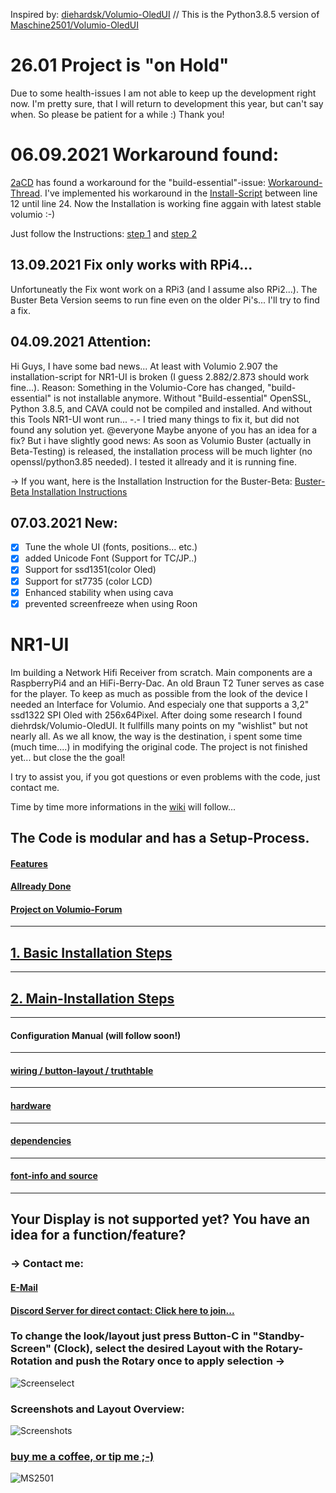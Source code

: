 Inspired by: [diehardsk/Volumio-OledUI](https://github.com/diehardsk/Volumio-OledUI) // 
This is the Python3.8.5 version of [Maschine2501/Volumio-OledUI](https://github.com/Maschine2501/Volumio-OledUI/)

# 26.01 Project is "on Hold"
Due to some health-issues I am not able to keep up the development right now.
I'm pretty sure, that I will return to development this year, but can't say when.
So please be patient for a while :)
Thank you!


# 06.09.2021 Workaround found:
[2aCD](https://github.com/2aCD-creator) has found a workaround for the "build-essential"-issue: [Workaround-Thread](https://community.volumio.org/t/cannot-install-build-essential-package/46856/16?u=maschine2501).
I've implemented his workaround in the [Install-Script](https://github.com/Maschine2501/NR1-UI/blob/master/install-buildfix.sh) between line 12 until line 24.
Now the Installation is working fine aggain with latest stable volumio :-)

Just follow the Instructions: [step 1](https://github.com/Maschine2501/NR1-UI/wiki/Basic-Installation-Steps) and [step 2](https://github.com/Maschine2501/NR1-UI/wiki/Main-Installation-Steps)
## 13.09.2021 Fix only works with RPi4...
Unfortuneatly the Fix wont work on a RPi3 (and I assume also RPi2...). The Buster Beta Version seems to run fine even on the older Pi's... I'll try to find a fix.


## 04.09.2021 Attention:
Hi Guys, I have some bad news...
At least with Volumio 2.907 the installation-script for NR1-UI is broken (I guess 2.882/2.873 should work fine...).
Reason: Something in the Volumio-Core has changed, "build-essential" is not installable anymore. 
Without "Build-essential" OpenSSL, Python 3.8.5, and CAVA could not be compiled and installed.
And without this Tools NR1-UI wont run...
-.-
I tried many things to fix it, but did not found any solution yet.
@everyone Maybe anyone of you has an idea for a fix?
But i have slightly good news: As soon as Volumio Buster (actually in Beta-Testing) is released, the installation process will be much lighter (no openssl/python3.85 needed). 
I tested it allready and it is running fine.

-> If you want, here is the Installation Instruction for the Buster-Beta:
[Buster-Beta Installation Instructions](https://github.com/Maschine2501/NR1-UI/wiki/Volumio-Buster-(Beta)-Installation)

## 07.03.2021 New:
- [x] Tune the whole UI (fonts, positions... etc.)
- [x] added Unicode Font (Support for TC/JP..)
- [x] Support for ssd1351(color Oled)
- [x] Support for st7735 (color LCD)
- [x] Enhanced stability when using cava
- [x] prevented screenfreeze when using Roon

# NR1-UI
Im building a Network Hifi Receiver from scratch. Main components are a RaspberryPi4 and an HiFi-Berry-Dac. An old Braun T2 Tuner serves as case for the player.
To keep as much as possible from the look of the device I needed an Interface for Volumio. And especialy one that supports a 3,2" ssd1322 SPI Oled with 256x64Pixel.
After doing some research I found diehrdsk/Volumio-OledUI. It fullfills many points on my "wishlist" but not nearly all.
As we all know, the way is the destination, i spent some time (much time....) in modifying the original code.
The project is not finished yet... but close the the goal!

I try to assist you, if you got questions or even problems with the code, just contact me. 

Time by time more informations in the [wiki](https://github.com/Maschine2501/NR1-UI/wiki) will follow...

## The Code is modular and has a Setup-Process.

#### [Features](https://github.com/Maschine2501/NR1-UI/wiki/Features)


#### [Allready Done](https://github.com/Maschine2501/NR1-UI/wiki/Allready-Done)


#### [Project on Volumio-Forum](https://community.volumio.org/t/oled-user-inteface-for-volumio-with-rotary-and-4-buttons-modular-highly-configurable-supports-ssd1306-and-ssd1322/40378?u=maschine2501)

---

## [1. Basic Installation Steps](https://github.com/Maschine2501/NR1-UI/wiki/Basic-Installation-Steps)

---

## [2. Main-Installation Steps](https://github.com/Maschine2501/NR1-UI/wiki/Main-Installation-Steps)
---

#### Configuration Manual (will follow soon!)
---

#### [wiring / button-layout / truthtable](https://github.com/Maschine2501/NR1-UI/wiki/wiring-and-button-truth-table)
---

#### [hardware](https://github.com/Maschine2501/NR1-UI/wiki/hardware)
---

#### [dependencies](https://github.com/Maschine2501/NR1-UI/wiki/dependencies)
---

#### [font-info and source](https://github.com/Maschine2501/NR1-UI/wiki/font-information-(source))
---

## Your Display is not supported yet? You have an idea for a function/feature?
### -> Contact me:
#### [E-Mail](mailto:Maschine2501@gmx.de?subject=[GitHub]%20Source%20Han%20Sans)
#### [Discord Server for direct contact: Click here to join...](https://discord.gg/GJ4ED3F)


### To change the look/layout just press Button-C in "Standby-Screen" (Clock), select the desired Layout with the Rotary-Rotation and push the Rotary once to apply selection -> 
![Screenselect](https://github.com/Maschine2501/NR1-UI/blob/master/wiki/screenshots/ssd1322Screenselect.png)

### Screenshots and Layout Overview:
![Screenshots](https://github.com/Maschine2501/NR1-UI/blob/master/wiki/screenshots/Screenshots.png)

### [buy me a coffee, or tip me ;-)](https://paypal.me/maschine2501)

![MS2501](https://github.com/Maschine2501/NR1-UI/blob/master/wiki/MS2501.png)


